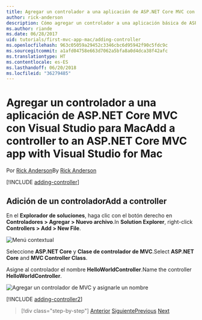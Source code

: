 ```yaml
---
title: Agregar un controlador a una aplicación de ASP.NET Core MVC con Visual Studio para Mac
author: rick-anderson
description: Cómo agregar un controlador a una aplicación básica de ASP.NET Core MVC con Visual Studio para Mac
ms.author: riande
ms.date: 06/28/2017
uid: tutorials/first-mvc-app-mac/adding-controller
ms.openlocfilehash: 963c05059a29452c3346cbc6d95942f90c5fdc9c
ms.sourcegitcommit: a1afd04758e663d7062a5bfa8a0d4dca38f42afc
ms.translationtype: HT
ms.contentlocale: es-ES
ms.lasthandoff: 06/20/2018
ms.locfileid: "36279485"
---
```

# <a name="add-a-controller-to-an-aspnet-core-mvc-app-with-visual-studio-for-mac"></a><span data-ttu-id="9e934-103">Agregar un controlador a una aplicación de ASP.NET Core MVC con Visual Studio para Mac</span><span class="sxs-lookup"><span data-stu-id="9e934-103">Add a controller to an ASP.NET Core MVC app with Visual Studio for Mac</span></span>

<span data-ttu-id="9e934-104">Por [Rick Anderson](https://twitter.com/RickAndMSFT)</span><span class="sxs-lookup"><span data-stu-id="9e934-104">By [Rick Anderson](https://twitter.com/RickAndMSFT)</span></span>

[!INCLUDE [adding-controller](../../includes/mvc-intro/adding-controller1.md)]

## <a name="add-a-controller"></a><span data-ttu-id="9e934-105">Adición de un controlador</span><span class="sxs-lookup"><span data-stu-id="9e934-105">Add a controller</span></span> 

<span data-ttu-id="9e934-106">En el **Explorador de soluciones**, haga clic con el botón derecho en **Controladores > Agregar > Nuevo archivo**.</span><span class="sxs-lookup"><span data-stu-id="9e934-106">In **Solution Explorer**, right-click **Controllers > Add > New File**.</span></span>

![Menú contextual](adding-controller/_static/add_controller.png)

<span data-ttu-id="9e934-108">Seleccione **ASP.NET Core** y **Clase de controlador de MVC**.</span><span class="sxs-lookup"><span data-stu-id="9e934-108">Select **ASP.NET Core** and **MVC Controller Class**.</span></span>

<span data-ttu-id="9e934-109">Asigne al controlador el nombre **HelloWorldController**.</span><span class="sxs-lookup"><span data-stu-id="9e934-109">Name the controller **HelloWorldController**.</span></span>

![Agregar un controlador de MVC y asignarle un nombre](adding-controller/_static/ac.png)

[!INCLUDE [adding-controller2](../../includes/mvc-intro/adding-controller2.md)]

> [!div class="step-by-step"]
> <span data-ttu-id="9e934-111">[Anterior](../first-mvc-app/start-mvc.md)
> [Siguiente](adding-view.md)</span><span class="sxs-lookup"><span data-stu-id="9e934-111">[Previous](../first-mvc-app/start-mvc.md)
[Next](adding-view.md)</span></span>
